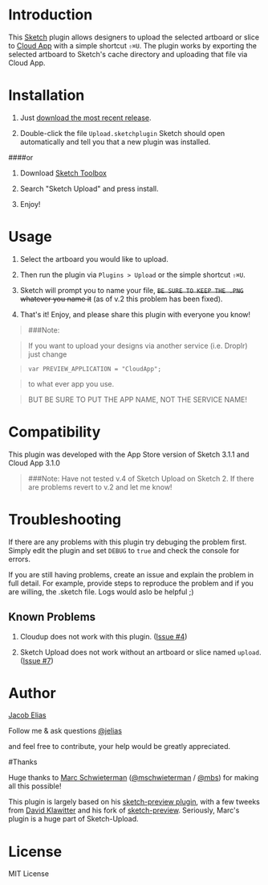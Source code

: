 # Introduction

This [Sketch](http://bohemiancoding.com/sketch) plugin allows designers to upload the selected artboard or slice to
[Cloud App](http://www.getcloudapp.com/) with a simple shortcut `⇧⌘U`.
The plugin works by exporting the selected artboard to Sketch's cache
directory and uploading that file via Cloud App.


# Installation

1. Just [download the most recent release](http://j.mp/SketchUpload).

2. Double-click the file `Upload.sketchplugin` Sketch should open automatically and tell you that a new plugin was installed.

####or

1. Download [Sketch Toolbox](http://sketchtoolbox.com/)

2. Search "Sketch Upload" and press install.

3. Enjoy!

# Usage

1. Select the artboard you would like to upload.

2. Then run the plugin via `Plugins > Upload` or the simple shortcut `⇧⌘U`.

3. Sketch will prompt you to name your file, ~~`BE SURE TO KEEP THE .PNG` whatever you name it~~ (as of v.2 this problem has been fixed).

4. That's it! Enjoy, and please share this plugin with everyone you know!


> ###Note: 

>	If you want to upload your designs via another service (i.e. Droplr) just change

> `var PREVIEW_APPLICATION = "CloudApp";`
	
>	to what ever app you use.

>	BUT BE SURE TO PUT THE APP NAME, NOT THE SERVICE NAME!


# Compatibility

This plugin was developed with the App Store version of Sketch 3.1.1 and Cloud App 3.1.0

> ###Note:
> Have not tested v.4 of Sketch Upload on Sketch 2. If there are problems revert to v.2 and let me know! 

# Troubleshooting

If there are any problems with this plugin try debuging the problem first. Simply edit the plugin and set `DEBUG` to `true`  and check the console for errors.

If you are still having problems, create an issue and explain the problem in full detail. For example, provide steps to reproduce the problem and if you are willing, the .sketch file. Logs would aslo be helpful ;) 

## Known Problems

1. Cloudup does not work with this plugin. ([Issue #4](https://github.com/jelias/sketch-upload/issues/4))

2. Sketch Upload does not work without an artboard or slice named ```upload```. ([Issue #7](https://github.com/jelias/sketch-upload/issues/7))



# Author

[Jacob Elias](http://jelias.me)

Follow me & ask questions [@jelias](https://twitter.com/_jelias_)

and feel free to contribute, your help would be greatly appreciated.

#Thanks

Huge thanks to 
[Marc Schwieterman](https://github.com/marcisme) ([@mschwieterman](https://twitter.com/mschwieterman) / [@mbs](https://app.net/mbs)) for making all this possible!

This plugin is largely based on his [sketch-preview plugin](https://github.com/marcisme/sketch-preview), with a few tweeks from [David Klawitter](https://github.com/davidklaw) and his fork of [sketch-preview](https://github.com/davidklaw/sketch-preview). Seriously, Marc's plugin is a huge part of Sketch-Upload.

# License

MIT License
